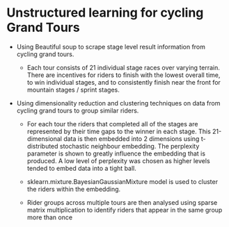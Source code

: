 # Unstructured learning for cycling Grand Tours

* Using Beautiful soup to scrape stage level result information from cycling grand tours.

    * Each tour consists of 21 individual stage races over varying terrain. There are incentives for riders to finish with the lowest overall time, to win individual stages, and to consistently finish near the front for mountain stages / sprint stages.

* Using dimensionality reduction and clustering techniques on data from cycling grand tours to group similar riders. 

    * For each tour the riders that completed all of the stages are represented by their time gaps to the winner in each stage. This 21-dimensional data is then embedded into 2 dimensions using t-distributed stochastic neighbour embedding. The perplexity parameter is shown to greatly influence the embedding that is produced. A low level of perplexity was chosen as higher levels tended to embed data into a tight ball.

    * sklearn.mixture.BayesianGaussianMixture model is used to cluster the riders within the embedding. 
    
    * Rider groups across multiple tours are then analysed using sparse matrix multiplication to identify riders that appear in the same group more than once

